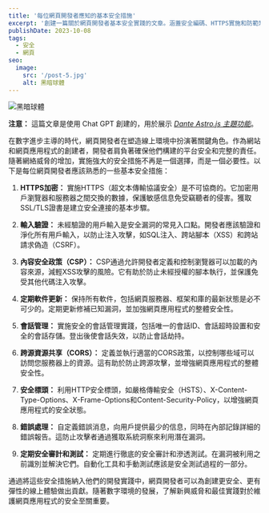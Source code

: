 ```yaml
---
title: '每位網頁開發者應知的基本安全措施'
excerpt: '創建一篇關於網頁開發者基本安全實踐的文章。涵蓋安全編碼、HTTPS實施和防範常見網頁漏洞等主題。'
publishDate: 2023-10-08
tags:
  - 安全
  - 網頁
seo:
  image:
    src: '/post-5.jpg'
    alt: 黑暗球體
---
```


![黑暗球體](/post-5.jpg)

**注意：** 這篇文章是使用 Chat GPT 創建的，用於展示 _[Dante Astro.js 主題功能](https://justgoodui.com/astro-themes/dante/)_。

在數字進步主導的時代，網頁開發者在塑造線上環境中扮演著關鍵角色。作為網站和網頁應用程式的創建者，開發者肩負著確保他們構建的平台安全和完整的責任。隨著網絡威脅的增加，實施強大的安全措施不再是一個選擇，而是一個必要性。以下是每位網頁開發者應該熟悉的一些基本安全措施：

1. **HTTPS加密：**
   實施HTTPS（超文本傳輸協議安全）是不可協商的。它加密用戶瀏覽器和服務器之間交換的數據，保護敏感信息免受竊聽者的侵害。獲取SSL/TLS證書是建立安全連接的基本步驟。

2. **輸入驗證：**
   未經驗證的用戶輸入是安全漏洞的常見入口點。開發者應該驗證和淨化所有用戶輸入，以防止注入攻擊，如SQL注入、跨站腳本（XSS）和跨站請求偽造（CSRF）。

4. **內容安全政策（CSP）：**
   CSP通過允許開發者定義和控制瀏覽器可以加載的內容來源，減輕XSS攻擊的風險。它有助於防止未經授權的腳本執行，並保護免受其他代碼注入攻擊。

5. **定期軟件更新：**
   保持所有軟件，包括網頁服務器、框架和庫的最新狀態是必不可少的。定期更新修補已知漏洞，並加強網頁應用程式的整體安全性。

6. **會話管理：**
   實施安全的會話管理實踐，包括唯一的會話ID、會話超時設置和安全的會話存儲。登出後使會話失效，以防止會話劫持。

7. **跨源資源共享（CORS）：**
   定義並執行適當的CORS政策，以控制哪些域可以訪問您服務器上的資源。這有助於防止跨源攻擊，並增強網頁應用程式的整體安全性。

8. **安全標頭：**
   利用HTTP安全標頭，如嚴格傳輸安全（HSTS）、X-Content-Type-Options、X-Frame-Options和Content-Security-Policy，以增強網頁應用程式的安全狀態。

9. **錯誤處理：**
   自定義錯誤消息，向用戶提供最少的信息，同時在內部記錄詳細的錯誤報告。這防止攻擊者通過獲取系統洞察來利用潛在漏洞。

10. **定期安全審計和測試：**
    定期進行徹底的安全審計和滲透測試。在漏洞被利用之前識別並解決它們。自動化工具和手動測試應該是安全測試過程的一部分。

通過將這些安全措施納入他們的開發實踐中，網頁開發者可以為創建更安全、更有彈性的線上體驗做出貢獻。隨著數字環境的發展，了解新興威脅和最佳實踐對於維護網頁應用程式的安全至關重要。